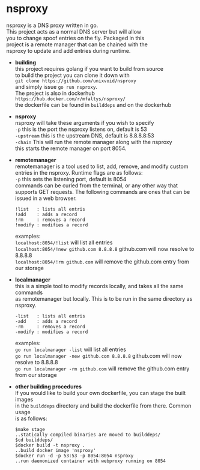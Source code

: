 nsproxy
=======

nsproxy is a DNS proxy written in go.  
This project acts as a normal DNS server but will allow  
you to change spoof entries on the fly. Packaged in this  
project is a remote manager that can be chained with the  
nsproxy to update and add entries during runtime.  

- **building**  
  this project requires golang if you want to build from source  
  to build the project you can clone it down with  
  `git clone https://github.com/unixvoid/nsproxy`  
  and simply issue `go run nsproxy`.  
  The project is also in dockerhub `https://hub.docker.com/r/mfaltys/nsproxy/`  
  the dockerfile can be found in `builddeps` and on the dockerhub  

- **nsproxy**  
  nsproxy will take these arguments if you wish to specify  
  `-p` this is the port the nsproxy listens on, default is 53  
  `-upstream` this is the upstream DNS, default is 8.8.8.8:53  
  `-chain` This will run the remote manager along with the nsproxy  
  this starts the remote manager on port 8054.  

- **remotemanager**  
  remotemanager is a tool used to list, add, remove, and modify custom  
  entries in the nsproxy. Runtime flags are as follows:  
  `-p` this sets the listening port, default is 8054  
  commands can be curled from the terminal, or any other way that  
  supports GET requests. The following commands are ones that can be  
  issued in a web browser.  
  ```
  !list   : lists all entris
  !add    : adds a record
  !rm     : removes a record
  !modify : modifies a record
  ```

  examples:  
  `localhost:8054/!list` will list all entries  
  `localhost:8054/!new github.com 8.8.8.8` github.com will now resolve to 8.8.8.8  
  `localhost:8054/!rm github.com` will remove the github.com entry from our storage  

- **localmanager**  
  this is a simple tool to modify records locally, and takes all the same commands  
  as remotemanager but locally. This is to be run in the same directory as nsproxy.  

  ```
  -list   : lists all entris
  -add    : adds a record
  -rm     : removes a record
  -modify : modifies a record
  ```

  examples:  
  `go run localmanager -list` will list all entries  
  `go run localmanager -new github.com 8.8.8.8` github.com will now resolve to 8.8.8.8  
  `go run localmanager -rm github.com` will remove the github.com entry from our storage  

- **other building procedures**  
  If you would like to build your own dockerfile, you can stage the built images  
  in the `builddeps` directory and build the dockerfile from there. Common usage  
  is as follows:  

  ```
  $make stage
  ..statically compiled binaries are moved to builddeps/
  $cd builddeps/
  $docker build -t nsproxy .
  ..build docker image 'nsproxy'
  $docker run -d -p 53:53 -p 8054:8054 nsproxy
  ..run daemonized container with webproxy running on 8054
  ```
